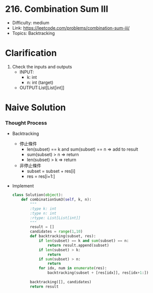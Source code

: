 # 216. Combination Sum III

* Difficulty: medium
* Link: https://leetcode.com/problems/combination-sum-iii/
* Topics: Backtracking

# Clarification

1. Check the inputs and outputs
    - INPUT:
        - k: int
        - n: int (target)
    - OUTPUT:List[List[int]]

# Naive Solution

### Thought Process

- Backtracking
    - 停止條件
        - len(subset) == k and sum(subset) == n ⇒ add to result
        - sum(subset) > n ⇒ return
        - len(subset) > k ⇒ return
    - 非停止條件
        - subset = subset + res[i]
        - res = res[i+1:]
- Implement
    
    ```python
    class Solution(object):
        def combinationSum3(self, k, n):
            """
            :type k: int
            :type n: int
            :rtype: List[List[int]]
            """
            result = []
            candidates = range(1,10)
            def backtracking(subset, res):
                if len(subset) == k and sum(subset) == n:
                    return result.append(subset)
                if len(subset) > k:
                    return
                if sum(subset) > n:
                    return
                for idx, num in enumerate(res):
                    backtracking(subset + [res[idx]], res[idx+1:])
                    
            backtracking([], candidates)
            return result
    ```